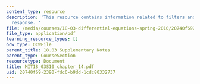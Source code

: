 ```yaml
---
content_type: resource
description: 'This resource contains information related to filters and frequency
  response. '
file: /media/courses/18-03-differential-equations-spring-2010/20740f692390fdc6b9dd1cdc80332737_MIT18_03S10_chapter_14.pdf
file_type: application/pdf
learning_resource_types: []
ocw_type: OCWFile
parent_title: 18.03 Supplementary Notes
parent_type: CourseSection
resourcetype: Document
title: MIT18_03S10_chapter_14.pdf
uid: 20740f69-2390-fdc6-b9dd-1cdc80332737
---
```

